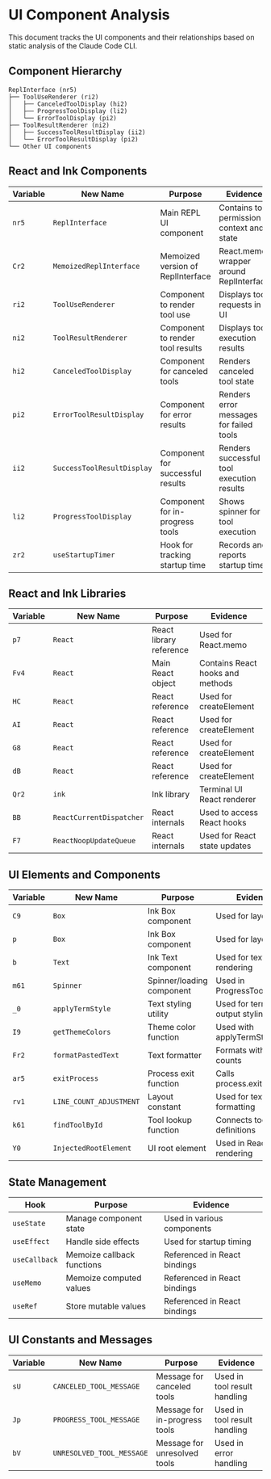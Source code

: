 # UI Component Analysis

This document tracks the UI components and their relationships based on static analysis of the Claude Code CLI.

## Component Hierarchy

```
ReplInterface (nr5)
├── ToolUseRenderer (ri2)
│   ├── CanceledToolDisplay (hi2)
│   ├── ProgressToolDisplay (li2)
│   └── ErrorToolDisplay (pi2)
├── ToolResultRenderer (ni2)
│   ├── SuccessToolResultDisplay (ii2) 
│   └── ErrorToolResultDisplay (pi2)
└── Other UI components
```

## React and Ink Components

| Variable | New Name | Purpose | Evidence |
|----------|----------|---------|----------|
| `nr5` | `ReplInterface` | Main REPL UI component | Contains tool permission context and state |
| `Cr2` | `MemoizedReplInterface` | Memoized version of ReplInterface | React.memo wrapper around ReplInterface |
| `ri2` | `ToolUseRenderer` | Component to render tool use | Displays tool requests in UI |
| `ni2` | `ToolResultRenderer` | Component to render tool results | Displays tool execution results |
| `hi2` | `CanceledToolDisplay` | Component for canceled tools | Renders canceled tool state |
| `pi2` | `ErrorToolResultDisplay` | Component for error results | Renders error messages for failed tools |
| `ii2` | `SuccessToolResultDisplay` | Component for successful results | Renders successful tool execution results |
| `li2` | `ProgressToolDisplay` | Component for in-progress tools | Shows spinner for tool execution |
| `zr2` | `useStartupTimer` | Hook for tracking startup time | Records and reports startup time |

## React and Ink Libraries

| Variable | New Name | Purpose | Evidence |
|----------|----------|---------|----------|
| `p7` | `React` | React library reference | Used for React.memo |
| `Fv4` | `React` | Main React object | Contains React hooks and methods |
| `HC` | `React` | React reference | Used for createElement |
| `AI` | `React` | React reference | Used for createElement |
| `G8` | `React` | React reference | Used for createElement |
| `dB` | `React` | React reference | Used for createElement |
| `Qr2` | `ink` | Ink library | Terminal UI React renderer |
| `BB` | `ReactCurrentDispatcher` | React internals | Used to access React hooks |
| `F7` | `ReactNoopUpdateQueue` | React internals | Used for React state updates |

## UI Elements and Components

| Variable | New Name | Purpose | Evidence |
|----------|----------|---------|----------|
| `C9` | `Box` | Ink Box component | Used for layout |
| `p` | `Box` | Ink Box component | Used for layout |
| `b` | `Text` | Ink Text component | Used for text rendering |
| `m61` | `Spinner` | Spinner/loading component | Used in ProgressToolDisplay |
| `_0` | `applyTermStyle` | Text styling utility | Used for terminal output styling |
| `I9` | `getThemeColors` | Theme color function | Used with applyTermStyle |
| `Fr2` | `formatPastedText` | Text formatter | Formats with line counts |
| `ar5` | `exitProcess` | Process exit function | Calls process.exit(0) |
| `rv1` | `LINE_COUNT_ADJUSTMENT` | Layout constant | Used for text formatting |
| `k61` | `findToolById` | Tool lookup function | Connects tool IDs to definitions |
| `Y0` | `InjectedRootElement` | UI root element | Used in React rendering |

## State Management

| Hook | Purpose | Evidence |
|------|---------|----------|
| `useState` | Manage component state | Used in various components |
| `useEffect` | Handle side effects | Used for startup timing |
| `useCallback` | Memoize callback functions | Referenced in React bindings |
| `useMemo` | Memoize computed values | Referenced in React bindings |
| `useRef` | Store mutable values | Referenced in React bindings |

## UI Constants and Messages

| Variable | New Name | Purpose | Evidence |
|----------|----------|---------|----------|
| `sU` | `CANCELED_TOOL_MESSAGE` | Message for canceled tools | Used in tool result handling |
| `Jp` | `PROGRESS_TOOL_MESSAGE` | Message for in-progress tools | Used in tool result handling |
| `bV` | `UNRESOLVED_TOOL_MESSAGE` | Message for unresolved tools | Used in error handling |